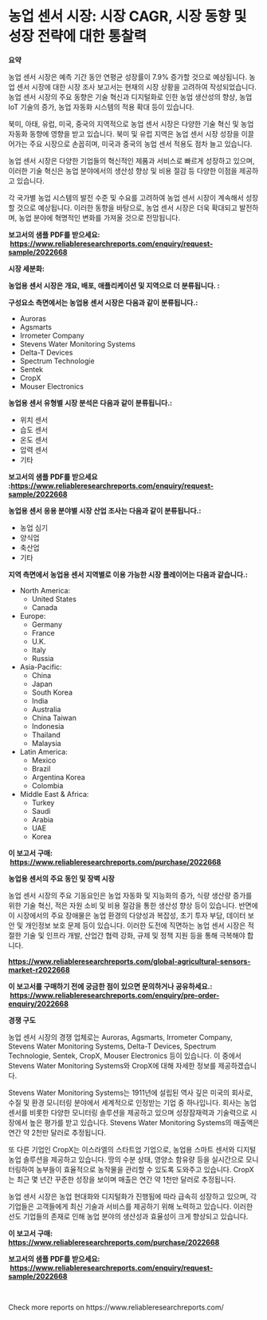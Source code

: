 <p><h1>농업 센서 시장: 시장 CAGR, 시장 동향 및 성장 전략에 대한 통찰력</h1></p><p><strong>요약</strong></p>
<p><p>농업 센서 시장은 예측 기간 동안 연평균 성장률이 7.9% 증가할 것으로 예상됩니다. 농업 센서 시장에 대한 시장 조사 보고서는 현재의 시장 상황을 고려하여 작성되었습니다. 농업 센서 시장의 주요 동향은 기술 혁신과 디지털화로 인한 농업 생산성의 향상, 농업 IoT 기술의 증가, 농업 자동화 시스템의 적용 확대 등이 있습니다.</p><p>북미, 아태, 유럽, 미국, 중국의 지역적으로 농업 센서 시장은 다양한 기술 혁신 및 농업 자동화 동향에 영향을 받고 있습니다. 북미 및 유럽 지역은 농업 센서 시장 성장을 이끌어가는 주요 시장으로 손꼽히며, 미국과 중국의 농업 센서 적용도 점차 늘고 있습니다.</p><p>농업 센서 시장은 다양한 기업들의 혁신적인 제품과 서비스로 빠르게 성장하고 있으며, 이러한 기술 혁신은 농업 분야에서의 생산성 향상 및 비용 절감 등 다양한 이점을 제공하고 있습니다.</p><p>각 국가별 농업 시스템의 발전 수준 및 수요를 고려하여 농업 센서 시장이 계속해서 성장할 것으로 예상됩니다. 이러한 동향을 바탕으로, 농업 센서 시장은 더욱 확대되고 발전하며, 농업 분야에 혁명적인 변화를 가져올 것으로 전망됩니다.</p></p>
<p><strong>보고서의 샘플 PDF를 받으세요: &nbsp;<a href="https://www.reliableresearchreports.com/enquiry/request-sample/2022668">https://www.reliableresearchreports.com/enquiry/request-sample/2022668</a></strong></p>
<p><strong>시장 세분화:</strong></p>
<p><strong> 농업용 센서 시장은 개요, 배포, 애플리케이션 및 지역으로 더 분류됩니다. :</strong></p>
<p><strong>구성요소 측면에서는 농업용 센서 시장은 다음과 같이 분류됩니다.:</strong></p>
<p><ul><li>Auroras</li><li>Agsmarts</li><li>Irrometer Company</li><li>Stevens Water Monitoring Systems</li><li>Delta-T Devices</li><li>Spectrum Technologie</li><li>Sentek</li><li>CropX</li><li>Mouser Electronics</li></ul></p>
<p><strong> 농업용 센서 유형별 시장 분석은 다음과 같이 분류됩니다.:</strong></p>
<p><ul><li>위치 센서</li><li>습도 센서</li><li>온도 센서</li><li>압력 센서</li><li>기타</li></ul></p>
<p><strong>보고서의 샘플 PDF를 받으세요 :<a href="https://www.reliableresearchreports.com/enquiry/request-sample/2022668">https://www.reliableresearchreports.com/enquiry/request-sample/2022668</a></strong></p>
<p><strong> 농업용 센서 응용 분야별 시장 산업 조사는 다음과 같이 분류됩니다.:</strong></p>
<p><ul><li>농업 심기</li><li>양식업</li><li>축산업</li><li>기타</li></ul></p>
<p><strong>지역 측면에서 농업용 센서 지역별로 이용 가능한 시장 플레이어는 다음과 같습니다.:</strong></p>
<p><ul>
    <li>
        North America:
        <ul>
            <li>United States</li>
            <li>Canada</li>
        </ul>
    </li>
    <li>
        Europe:
        <ul>
            <li>Germany</li>
            <li>France</li>
            <li>U.K.</li>
            <li>Italy</li>
            <li>Russia</li>
        </ul>
    </li>
    <li>
        Asia-Pacific:
        <ul>
            <li>China</li>
            <li>Japan</li>
            <li>South Korea</li>
            <li>India</li>
            <li>Australia</li>
            <li>China Taiwan</li>
            <li>Indonesia</li>
            <li>Thailand</li>
            <li>Malaysia</li>
        </ul>
    </li>
    <li>
        Latin America:
        <ul>
            <li>Mexico</li>
            <li>Brazil</li>
            <li>Argentina Korea</li>
            <li>Colombia</li>
        </ul>
    </li>
    <li>
        Middle East & Africa:
        <ul>
            <li>Turkey</li>
            <li>Saudi</li>
            <li>Arabia</li>
            <li>UAE</li>
            <li>Korea</li>
        </ul>
    </li>
    </ul></p>
<p><strong>이 보고서 구매: &nbsp;<a href="https://www.reliableresearchreports.com/purchase/2022668">https://www.reliableresearchreports.com/purchase/2022668</a></strong></p>
<p><strong>농업용 센서의 주요 동인 및 장벽 시장</strong></p>
<p><p>농업 센서 시장의 주요 기동요인은 농업 자동화 및 지능화의 증가, 식량 생산량 증가를 위한 기술 혁신, 적은 자원 소비 및 비용 절감을 통한 생산성 향상 등이 있습니다. 반면에 이 시장에서의 주요 장애물은 농업 환경의 다양성과 복잡성, 초기 투자 부담, 데이터 보안 및 개인정보 보호 문제 등이 있습니다. 이러한 도전에 직면하는 농업 센서 시장은 적절한 기술 및 인프라 개발, 산업간 협력 강화, 규제 및 정책 지원 등을 통해 극복해야 합니다.</p></p>
<p><strong><a href="https://www.reliableresearchreports.com/global-agricultural-sensors-market-r2022668">https://www.reliableresearchreports.com/global-agricultural-sensors-market-r2022668</a></strong></p>
<p><strong>이 보고서를 구매하기 전에 궁금한 점이 있으면 문의하거나 공유하세요.: &nbsp;<a href="https://www.reliableresearchreports.com/enquiry/pre-order-enquiry/2022668">https://www.reliableresearchreports.com/enquiry/pre-order-enquiry/2022668</a></strong></p>
<p><strong>경쟁 구도</strong></p>
<p><p>농업 센서 시장의 경쟁 업체로는 Auroras, Agsmarts, Irrometer Company, Stevens Water Monitoring Systems, Delta-T Devices, Spectrum Technologie, Sentek, CropX, Mouser Electronics 등이 있습니다. 이 중에서 Stevens Water Monitoring Systems와 CropX에 대해 자세한 정보를 제공하겠습니다.</p><p>Stevens Water Monitoring Systems는 1911년에 설립된 역사 깊은 미국의 회사로, 수질 및 환경 모니터링 분야에서 세계적으로 인정받는 기업 중 하나입니다. 회사는 농업 센서를 비롯한 다양한 모니터링 솔루션을 제공하고 있으며 성장잠재력과 기술력으로 시장에서 높은 평가를 받고 있습니다. Stevens Water Monitoring Systems의 매출액은 연간 약 2천만 달러로 추정됩니다.</p><p>또 다른 기업인 CropX는 이스라엘의 스타트업 기업으로, 농업용 스마트 센서와 디지털 농업 솔루션을 제공하고 있습니다. 땅의 수분 상태, 영양소 함유량 등을 실시간으로 모니터링하여 농부들이 효율적으로 농작물을 관리할 수 있도록 도와주고 있습니다. CropX는 최근 몇 년간 꾸준한 성장을 보이며 매출은 연간 약 1천만 달러로 추정됩니다.</p><p>농업 센서 시장은 농업 현대화와 디지털화가 진행됨에 따라 급속히 성장하고 있으며, 각 기업들은 고객들에게 최신 기술과 서비스를 제공하기 위해 노력하고 있습니다. 이러한 선도 기업들의 존재로 인해 농업 분야의 생산성과 효율성이 크게 향상되고 있습니다.</p></p>
<p><strong>이 보고서 구매: &nbsp; <a href="https://www.reliableresearchreports.com/purchase/2022668">https://www.reliableresearchreports.com/purchase/2022668</a></strong></p>
<p><strong>보고서의 샘플 PDF를 받으세요: &nbsp;<a href="https://www.reliableresearchreports.com/enquiry/request-sample/2022668">https://www.reliableresearchreports.com/enquiry/request-sample/2022668</a></strong><strong></strong></p>
<p>&nbsp;</p>
<p>Check more reports on https://www.reliableresearchreports.com/</p>